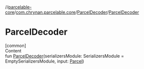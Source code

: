 //[parcelable-core](../../../index.md)/[com.chrynan.parcelable.core](../index.md)/[ParcelDecoder](index.md)/[ParcelDecoder](-parcel-decoder.md)



# ParcelDecoder  
[common]  
Content  
fun [ParcelDecoder](-parcel-decoder.md)(serializersModule: SerializersModule = EmptySerializersModule, input: [Parcel](../-parcel/index.md))  



